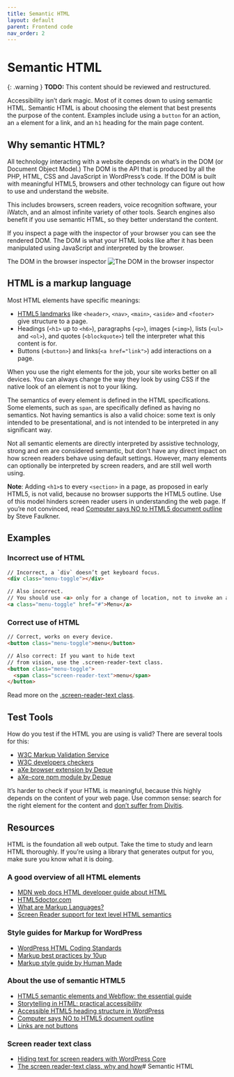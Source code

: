 ```yaml
---
title: Semantic HTML
layout: default
parent: Frontend code
nav_order: 2
---
```


# Semantic HTML

{: .warning }
**TODO:**
This content should be reviewed and restructured.

Accessibility isn’t dark magic. Most of it comes down to using semantic HTML. Semantic HTML is about choosing the element that best presents the purpose of the content. Examples include using a `button` for an action, an `a` element for a link, and an `h1` heading for the main page content.

## Why semantic HTML?

All technology interacting with a website depends on what’s in the DOM (or Document Object Model.) The DOM is the API that is produced by all the PHP, HTML, CSS and JavaScript in WordPress’s code. If the DOM is built with meaningful HTML5, browsers and other technology can figure out how to use and understand the website.

This includes browsers, screen readers, voice recognition software, your iWatch, and an almost infinite variety of other tools. Search engines also benefit if you use semantic HTML, so they better understand the content.

If you inspect a page with the inspector of your browser you can see the rendered DOM. The DOM is what your HTML looks like after it has been manipulated using JavaScript and interpreted by the browser.

The DOM in the browser inspector
![The DOM in the browser inspector](/assets/DOM-in-inspector.png)

## HTML is a markup language

Most HTML elements have specific meanings:

- [HTML5 landmarks](https://make.wordpress.org/accessibility/handbook/markup/aria-landmarks/) like `<header>`, `<nav>`, `<main>`, `<aside>` and `<footer>` give structure to a page.
- Headings (`<h1>` up to `<h6>`), paragraphs (`<p>`), images (`<img>`), lists (`<ul>` and `<ol>`), and quotes (`<blockquote>`) tell the interpreter what this content is for.
- Buttons (`<button>`) and links(`<a href="link">`) add interactions on a page.

When you use the right elements for the job, your site works better on all devices. You can always change the way they look by using CSS if the native look of an element is not to your liking.

The semantics of every element is defined in the HTML specifications. Some elements, such as `span`, are specifically defined as having no semantics. Not having semantics is also a valid choice: some text is only intended to be presentational, and is not intended to be interpreted in any significant way.

Not all semantic elements are directly interpreted by assistive technology, strong and em are considered semantic, but don’t have any direct impact on how screen readers behave using default settings. However, many elements can optionally be interpreted by screen readers, and are still well worth using.

**Note**: Adding `<h1>`s to every `<section>` in a page, as proposed in early HTML5, is not valid, because no browser supports the HTML5 outline. Use of this model hinders screen reader users in understanding the web page. If you’re not convinced, read [Computer says NO to HTML5 document outline](http://html5doctor.com/computer-says-no-to-html5-document-outline/) by Steve Faulkner.

## Examples

### Incorrect use of HTML

```html
// Incorrect, a `div` doesn’t get keyboard focus.
<div class="menu-toggle"></div>
```

```html
// Also incorrect. 
// You should use <a> only for a change of location, not to invoke an action.
<a class="menu-toggle" href="#">Menu</a>
```

### Correct use of HTML

```html
// Correct, works on every device.
<button class="menu-toggle">menu</button>
```

```html
// Also correct: If you want to hide text
// from vision, use the .screen-reader-text class.
<button class="menu-toggle">
  <span class="screen-reader-text">menu</span>
</button>
```

Read more on the [.screen-reader-text class](https://make.wordpress.org/accessibility/handbook/best-practices/markup/the-css-class-screen-reader-text/).

## Test Tools

How do you test if the HTML you are using is valid? There are several tools for this:

- [W3C Markup Validation Service](https://validator.w3.org/)
- [W3C developers checkers](https://w3c.github.io/developers/tools/)
- [aXe browser extension by Deque](https://www.deque.com/products/axe/)
- [aXe-core npm module by Deque](https://www.deque.com/products/axe-core)

It’s harder to check if your HTML is meaningful, because this highly depends on the content of your web page. Use common sense: search for the right element for the content and [don’t suffer from Divitis](https://css-tricks.com/css-beginner-mistakes-1/).


## Resources

HTML is the foundation all web output. Take the time to study and learn HTML thoroughly. If you’re using a library that generates output for you, make sure you know what it is doing.

### A good overview of all HTML elements

- [MDN web docs HTML developer guide about HTML](https://developer.mozilla.org/en-US/docs/Web/Guide/HTML/HTML5)
- [HTML5doctor.com](http://html5doctor.com/)
- [What are Markup Languages?](https://www.thoughtco.com/what-are-markup-languages-3468655)
- [Screen Reader support for text level HTML semantics](https://www.tpgi.com/screen-readers-support-for-text-level-html-semantics/)

### Style guides for Markup for WordPress

- [WordPress HTML Coding Standards](https://make.wordpress.org/core/handbook/best-practices/coding-standards/html/)
- [Markup best practices by 10up](https://10up.github.io/Engineering-Best-Practices/markup/#top)
- [Markup style guide by Human Made](https://engineering.hmn.md/how-we-work/style/markup/)

### About the use of semantic HTML5

- [HTML5 semantic elements and Webflow: the essential guide](https://webflow.com/blog/html5-semantic-elements-and-webflow-the-essential-guide)
- [Storytelling in HTML: practical accessibility](https://rianrietveld.com/2014/11/storytelling-html-practical-accessibility/)
- [Accessible HTML5 heading structure in WordPress](https://rianrietveld.com/2014/11/html5-headings-in-wordpress-lets-fight/)
- [Computer says NO to HTML5 document outline](http://html5doctor.com/computer-says-no-to-html5-document-outline/)
- [Links are not buttons](http://www.karlgroves.com/2013/05/14/links-are-not-buttons-neither-are-divs-and-spans/)

### Screen reader text class

- [Hiding text for screen readers with WordPress Core](https://make.wordpress.org/accessibility/2015/02/09/hiding-text-for-screen-readers-with-wordpress-core/)
- [The screen reader-text class, why and how](https://rianrietveld.com/2015/04/the-screen-reader-text-class-why-and-how/)# Semantic HTML
